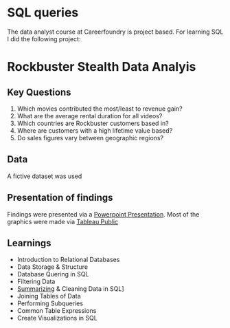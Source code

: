 # SQL queries
The data analyst course at Careerfoundry is project based. For learning SQL I did the following project:
# Rockbuster Stealth Data Analyis
## Key Questions
1. Which movies contributed the most/least to revenue gain?
2. What are the average rental duration for all videos?
3. Which countries are Rockbuster customers based in?
4. Where are customers with a high lifetime value based?
4. Do sales figures vary between geographic regions?
## Data
A fictive dataset was used
## Presentation of findings
Findings were presented via a [Powerpoint Presentation](https://github.com/Gregor1000/Rockbuster-Stealth/blob/1770bb929bb1faff4905e8c23a2e6b0b23425ef8/Rockbuster%20Stealth%20Presentation%20Company%20Strategy.pptx).
Most of the graphics were made via [Tableau Public](https://public.tableau.com/views/RockbusterStealth_16522348297510/TopRevenueperCategory?:language=de-DE&publish=yes&:display_count=n&:origin=viz_share_link)
## Learnings
+ Introduction to Relational Databases
+ Data Storage & Structure
+ Database Quering in SQL
+ Filtering Data
+ [Summarizing](https://github.com/Gregor1000/Rockbuster-Stealth/blob/8c3a8df353c0dd2f06c872c816aa1569511b5300/Descriptive%20Statistics%20SQL-Query) & Cleaning Data in SQL]
+ Joining Tables of Data
+ Performing Subqueries
+ Common Table Expressions
+ Create Visualizations in SQL
